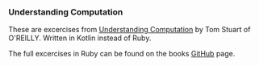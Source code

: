 ### Understanding Computation

These are excercises from [Understanding Computation](https://computationbook.com/) by Tom Stuart of O'REILLY.  Written in Kotlin instead of Ruby.

The full excercises in Ruby can be found on the books [GitHub](https://github.com/tomstuart/computationbook) page.
